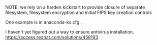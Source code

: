 NOTE: we rely on a harden kickstart to provide closure of separate filesystem, filesystem encryption and initial FIPS key creation controls

One example is in anaconda-ks.cfg .

I haven't yet figured out a way to ensure antivirus installation.
https://access.redhat.com/solutions/458193
